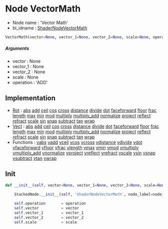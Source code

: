 # Node VectorMath

- Node name : 'Vector Math'
- bl_idname : [ShaderNodeVectorMath](https://docs.blender.org/api/current/bpy.types.ShaderNodeVectorMath.html)


``` python
VectorMath(vector=None, vector_1=None, vector_2=None, scale=None, operation='ADD', node_label=None, node_color=None)
```
##### Arguments

- vector : None
- vector_1 : None
- vector_2 : None
- scale : None
- operation : 'ADD'

## Implementation

- [Rot](/docs/GeoNodes/Rot.md) : [abs](/docs/GeoNodes/Rot.md#abs) [add](/docs/GeoNodes/Rot.md#add) [ceil](/docs/GeoNodes/Rot.md#ceil) [cos](/docs/GeoNodes/Rot.md#cos) [cross](/docs/GeoNodes/Rot.md#cross) [distance](/docs/GeoNodes/Rot.md#distance) [divide](/docs/GeoNodes/Rot.md#divide) [dot](/docs/GeoNodes/Rot.md#dot) [faceforward](/docs/GeoNodes/Rot.md#faceforward) [floor](/docs/GeoNodes/Rot.md#floor) [frac](/docs/GeoNodes/Rot.md#frac) [length](/docs/GeoNodes/Rot.md#length) [max](/docs/GeoNodes/Rot.md#max) [min](/docs/GeoNodes/Rot.md#min) [mod](/docs/GeoNodes/Rot.md#mod) [multiply](/docs/GeoNodes/Rot.md#multiply) [multiply_add](/docs/GeoNodes/Rot.md#multiply_add) [normalize](/docs/GeoNodes/Rot.md#normalize) [project](/docs/GeoNodes/Rot.md#project) [reflect](/docs/GeoNodes/Rot.md#reflect) [refract](/docs/GeoNodes/Rot.md#refract) [scale](/docs/GeoNodes/Rot.md#scale) [sin](/docs/GeoNodes/Rot.md#sin) [snap](/docs/GeoNodes/Rot.md#snap) [subtract](/docs/GeoNodes/Rot.md#subtract) [tan](/docs/GeoNodes/Rot.md#tan) [wrap](/docs/GeoNodes/Rot.md#wrap)
- [Vect](/docs/GeoNodes/Vect.md) : [abs](/docs/GeoNodes/Vect.md#abs) [add](/docs/GeoNodes/Vect.md#add) [ceil](/docs/GeoNodes/Vect.md#ceil) [cos](/docs/GeoNodes/Vect.md#cos) [cross](/docs/GeoNodes/Vect.md#cross) [distance](/docs/GeoNodes/Vect.md#distance) [divide](/docs/GeoNodes/Vect.md#divide) [dot](/docs/GeoNodes/Vect.md#dot) [faceforward](/docs/GeoNodes/Vect.md#faceforward) [floor](/docs/GeoNodes/Vect.md#floor) [frac](/docs/GeoNodes/Vect.md#frac) [length](/docs/GeoNodes/Vect.md#length) [max](/docs/GeoNodes/Vect.md#max) [min](/docs/GeoNodes/Vect.md#min) [mod](/docs/GeoNodes/Vect.md#mod) [multiply](/docs/GeoNodes/Vect.md#multiply) [multiply_add](/docs/GeoNodes/Vect.md#multiply_add) [normalize](/docs/GeoNodes/Vect.md#normalize) [project](/docs/GeoNodes/Vect.md#project) [reflect](/docs/GeoNodes/Vect.md#reflect) [refract](/docs/GeoNodes/Vect.md#refract) [scale](/docs/GeoNodes/Vect.md#scale) [sin](/docs/GeoNodes/Vect.md#sin) [snap](/docs/GeoNodes/Vect.md#snap) [subtract](/docs/GeoNodes/Vect.md#subtract) [tan](/docs/GeoNodes/Vect.md#tan) [wrap](/docs/GeoNodes/Vect.md#wrap)
- Functions : [vabs](/docs/GeoNodes/GeoNodesTree.md#vabs) [vadd](/docs/GeoNodes/GeoNodesTree.md#vadd) [vceil](/docs/GeoNodes/GeoNodesTree.md#vceil) [vcos](/docs/GeoNodes/GeoNodesTree.md#vcos) [vcross](/docs/GeoNodes/GeoNodesTree.md#vcross) [vdistance](/docs/GeoNodes/GeoNodesTree.md#vdistance) [vdivide](/docs/GeoNodes/GeoNodesTree.md#vdivide) [vdot](/docs/GeoNodes/GeoNodesTree.md#vdot) [vfaceforward](/docs/GeoNodes/GeoNodesTree.md#vfaceforward) [vfloor](/docs/GeoNodes/GeoNodesTree.md#vfloor) [vfrac](/docs/GeoNodes/GeoNodesTree.md#vfrac) [vlength](/docs/GeoNodes/GeoNodesTree.md#vlength) [vmax](/docs/GeoNodes/GeoNodesTree.md#vmax) [vmin](/docs/GeoNodes/GeoNodesTree.md#vmin) [vmod](/docs/GeoNodes/GeoNodesTree.md#vmod) [vmultiply](/docs/GeoNodes/GeoNodesTree.md#vmultiply) [vmultiply_add](/docs/GeoNodes/GeoNodesTree.md#vmultiply_add) [vnormalize](/docs/GeoNodes/GeoNodesTree.md#vnormalize) [vproject](/docs/GeoNodes/GeoNodesTree.md#vproject) [vreflect](/docs/GeoNodes/GeoNodesTree.md#vreflect) [vrefract](/docs/GeoNodes/GeoNodesTree.md#vrefract) [vscale](/docs/GeoNodes/GeoNodesTree.md#vscale) [vsin](/docs/GeoNodes/GeoNodesTree.md#vsin) [vsnap](/docs/GeoNodes/GeoNodesTree.md#vsnap) [vsubtract](/docs/GeoNodes/GeoNodesTree.md#vsubtract) [vtan](/docs/GeoNodes/GeoNodesTree.md#vtan) [vwrap](/docs/GeoNodes/GeoNodesTree.md#vwrap)

## Init

``` python
def __init__(self, vector=None, vector_1=None, vector_2=None, scale=None, operation='ADD', node_label=None, node_color=None):

    StackedNode.__init__(self, 'ShaderNodeVectorMath', node_label=node_label, node_color=node_color)

    self.operation       = operation
    self.vector          = vector
    self.vector_1        = vector_1
    self.vector_2        = vector_2
    self.scale           = scale
```
